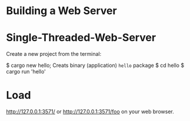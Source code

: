 # Building a Web Server
# Single-Threaded-Web-Server

Create a new project from the terminal: 

$ cargo new hello;
Creats binary (application) `hello` package
$ cd hello
$ cargo run 'hello'

# Load
http://127.0.0.1:3571/ or http://127.0.0.1:3571/foo on your web browser. 

